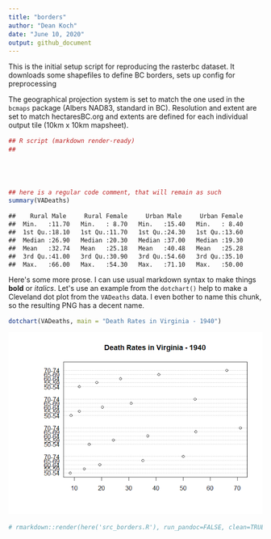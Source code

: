 ```yaml
---
title: "borders"
author: "Dean Koch"
date: "June 10, 2020"
output: github_document
---
```


This is the initial setup script for reproducing the rasterbc dataset. It downloads some shapefiles to define BC borders, sets up config for preprocessing

The geographical projection system is set to match the one used in the `bcmaps` package (Albers NAD83, standard in BC). Resolution and extent are set to match hectaresBC.org and extents are defined for each individual output tile (10km x 10km mapsheet).





```r
## R script (markdown render-ready)
## 




## here is a regular code comment, that will remain as such
summary(VADeaths)
```

```
##    Rural Male     Rural Female     Urban Male     Urban Female  
##  Min.   :11.70   Min.   : 8.70   Min.   :15.40   Min.   : 8.40  
##  1st Qu.:18.10   1st Qu.:11.70   1st Qu.:24.30   1st Qu.:13.60  
##  Median :26.90   Median :20.30   Median :37.00   Median :19.30  
##  Mean   :32.74   Mean   :25.18   Mean   :40.48   Mean   :25.28  
##  3rd Qu.:41.00   3rd Qu.:30.90   3rd Qu.:54.60   3rd Qu.:35.10  
##  Max.   :66.00   Max.   :54.30   Max.   :71.10   Max.   :50.00
```

Here's some more prose. I can use usual markdown syntax to make things
**bold** or *italics*. Let's use an example from the `dotchart()` help to
make a Cleveland dot plot from the `VADeaths` data. I even bother to name
this chunk, so the resulting PNG has a decent name.


```r
dotchart(VADeaths, main = "Death Rates in Virginia - 1940")
```

![](src_borders_files/figure-gfm/dotchart-1.png)<!-- -->

```r
# rmarkdown::render(here('src_borders.R'), run_pandoc=FALSE, clean=TRUE)
```

